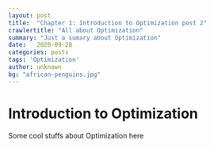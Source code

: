 ```yaml
---
layout: post
title:  "Chapter 1: Introduction to Optimization post 2"
crawlertitle: "All about Optimization"
summary: "Just a sumary about Optimization"
date:   2020-09-28
categories: posts
tags: 'Optimization'
author: unknown
bg: "african-penguins.jpg"
---
```


# Introduction to Optimization

Some cool stuffs about Optimization here
